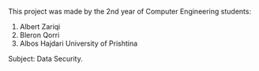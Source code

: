 This project was made by the 2nd year of Computer Engineering students:

  1. Albert Zariqi
  2. Bleron Qorri
  3. Albos Hajdari
University of Prishtina

Subject: Data Security.
